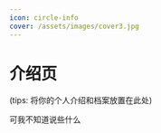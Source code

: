 ```yaml
---
icon: circle-info
cover: /assets/images/cover3.jpg
---
```


# 介绍页

(tips: 将你的个人介绍和档案放置在此处)

可我不知道说些什么